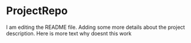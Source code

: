 # ProjectRepo
I am editing the README file. Adding some more details about the project description.
Here is more text why  doesnt this work

